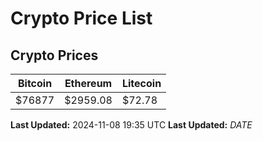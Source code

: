 # Crypto Price List

## Crypto Prices
| Bitcoin | Ethereum | Litecoin |
| ------- | -------- | -------- |
| $76877 | $2959.08 | $72.78 |
**Last Updated:** 2024-11-08 19:35 UTC
**Last Updated:** $DATE$
